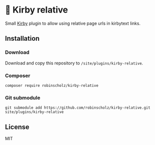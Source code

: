 # 🔗 Kirby relative

Small [Kirby](https://getkirby.com) plugin to allow using relative page urls in kirbytext links.

## Installation

### Download
Download and copy this repository to `/site/plugins/kirby-relative`.

### Composer 
```
composer require robinscholz/kirby-relative
```

### Git submodule
```
git submodule add https://github.com/robinscholz/kirby-relative.git site/plugins/kirby-relative
```

## License
MIT

